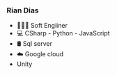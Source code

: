 ### Rian Dias
- 👨🏿‍💻 Soft Engiiner
- 💻 CSharp -  Python - JavaScript
- 🛢 Sql server
- ☁️ Google cloud
- Unity



